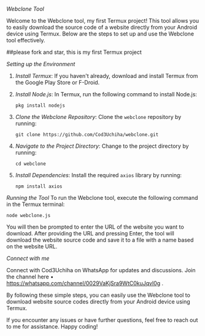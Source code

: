 *Webclone Tool*

Welcome to the Webclone tool, my  first Termux project! This tool allows you to easily download the source code of a website directly from your Android device using Termux. Below are the steps to set up and use the Webclone tool effectively.

##please fork and star, this is my first Termux project

*Setting up the Environment*
1. *Install Termux*: If you haven't already, download and install Termux from the Google Play Store or F-Droid.

2. *Install Node.js*: In Termux, run the following command to install Node.js:
   ```
   pkg install nodejs
   ```

3. *Clone the Webclone Repository*: Clone the `webclone` repository by running:
   ```
   git clone https://github.com/Cod3Uchiha/webclone.git
   ```

4. *Navigate to the Project Directory*: Change to the project directory by running:
   ```
   cd webclone
   ```

5. *Install Dependencies*: Install the required `axios` library by running:
   ```
   npm install axios
   ```

*Running the Tool*
To run the Webclone tool, execute the following command in the Termux terminal:
   ```
   node webclone.js
   ```

You will then be prompted to enter the URL of the website you want to download. After providing the URL and pressing Enter, the tool will download the website source code and save it to a file with a name based on the website URL.

*Connect with me*

Connect with Cod3Uchiha on WhatsApp for updates and discussions. Join the channel here • https://whatsapp.com/channel/0029VaKjSra9WtC0kuJqvl0g .

By following these simple steps, you can easily use the Webclone tool to download website source codes directly from your Android device using Termux.

If you encounter any issues or have further questions, feel free to reach out to me for assistance. Happy coding!
